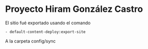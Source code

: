 # Proyecto Hiram González Castro
El sitio fué exportado usando el comando

    - default-content-deploy:export-site

A la carpeta config/sync